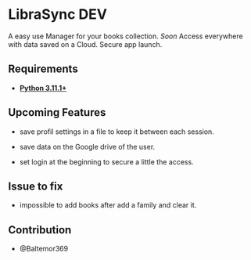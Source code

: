# **LibraSync DEV**

A easy use Manager for your books collection.
*Soon* Access everywhere with data saved on a Cloud.
Secure app launch.

## **Requirements**

- **[Python 3.11.1+](https://www.python.org/downloads/release/python-3111/)**

## **Upcoming Features**

- save profil settings in a file to keep it between each session.

- save data on the Google drive of the user.

- set login at the beginning to secure a little the access.

## **Issue to fix**

- impossible to add books after add a family and clear it.

## Contribution

- @Baltemor369
